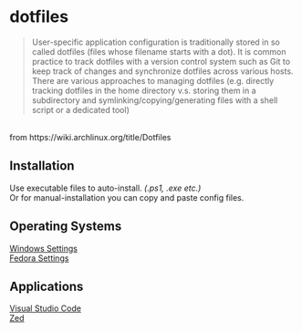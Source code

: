 # dotfiles  
> User-specific application configuration is traditionally stored in so called dotfiles (files whose filename starts with a dot). It is common practice to track dotfiles with a version control system such as Git to keep track of changes and synchronize dotfiles across various hosts. There are various approaches to managing dotfiles (e.g. directly tracking dotfiles in the home directory v.s. storing them in a subdirectory and symlinking/copying/generating files with a shell script or a dedicated tool)
<br>
from https://wiki.archlinux.org/title/Dotfiles

## Installation
Use executable files to auto-install. *(.ps1, .exe etc.)*  
Or for manual-installation you can copy and paste config files.

## Operating Systems
[Windows Settings](windows/)  
[Fedora Settings](fedora/)

## Applications
[Visual Studio Code](.vscode/)  
[Zed](zed/)
